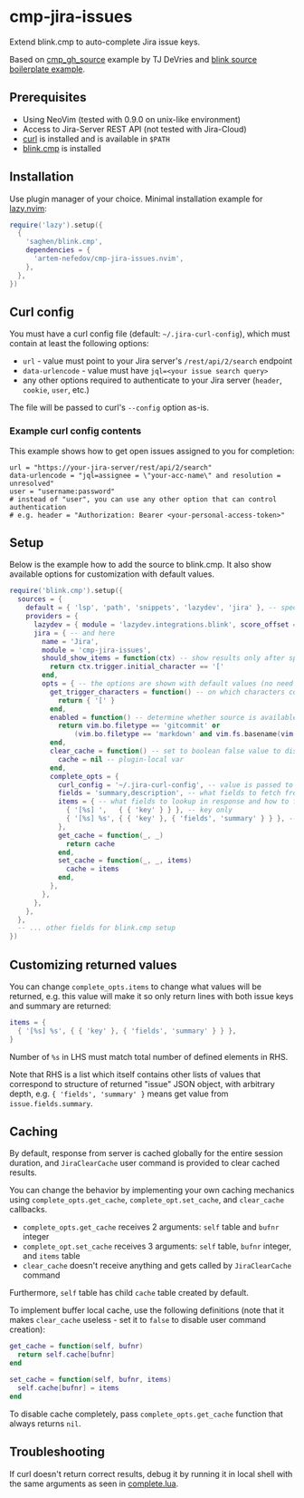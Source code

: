 # cmp-jira-issues

Extend blink.cmp to auto-complete Jira issue keys.

Based on [cmp_gh_source](https://github.com/tjdevries/config_manager/blob/master/xdg_config/nvim/after/plugin/cmp_gh_source.lua)
example by TJ DeVries and [blink source boilerplate example](https://cmp.saghen.dev/development/source-boilerplate.html).

## Prerequisites

- Using NeoVim (tested with 0.9.0 on unix-like environment)
- Access to Jira-Server REST API (not tested with Jira-Cloud)
- [curl](https://curl.se/) is installed and is available in `$PATH`
- [blink.cmp](https://github.com/saghen/blink.cmp) is installed

## Installation

Use plugin manager of your choice.
Minimal installation example for [lazy.nvim](https://github.com/folke/lazy.nvim):

```lua
require('lazy').setup({
  {
    'saghen/blink.cmp',
    dependencies = {
      'artem-nefedov/cmp-jira-issues.nvim',
    },
  },
})
```

## Curl config

You must have a curl config file (default: `~/.jira-curl-config`), which must
contain at least the following options:

- `url` - value must point to your Jira server's `/rest/api/2/search` endpoint
- `data-urlencode` - value must have `jql=<your issue search query>`
- any other options required to authenticate to your Jira server (`header`, `cookie`, `user`, etc.)

The file will be passed to curl's `--config` option as-is.

### Example curl config contents

This example shows how to get open issues assigned to you for completion:

```
url = "https://your-jira-server/rest/api/2/search"
data-urlencode = "jql=assignee = \"your-acc-name\" and resolution = unresolved"
user = "username:password"
# instead of "user", you can use any other option that can control authentication
# e.g. header = "Authorization: Bearer <your-personal-access-token>"
```

## Setup

Below is the example how to add the source to blink.cmp.
It also show available options for customization with default values.

```lua
require('blink.cmp').setup({
  sources = {
    default = { 'lsp', 'path', 'snippets', 'lazydev', 'jira' }, -- specify here...
    providers = {
      lazydev = { module = 'lazydev.integrations.blink', score_offset = 100 },
      jira = { -- and here
        name = 'Jira',
        module = 'cmp-jira-issues',
        should_show_items = function(ctx) -- show results only after specific character
          return ctx.trigger.initial_character == '['
        end,
        opts = { -- the options are shown with default values (no need to set explicitly)
          get_trigger_characters = function() -- on which characters completion is triggered
            return { '[' }
          end,
          enabled = function() -- determine whether source is available for current buffer
            return vim.bo.filetype == 'gitcommit' or
                (vim.bo.filetype == 'markdown' and vim.fs.basename(vim.api.nvim_buf_get_name(0)) == 'CHANGELOG.md')
          end,
          clear_cache = function() -- set to boolean false value to disable user command creation
            cache = nil -- plugin-local var
          end,
          complete_opts = {
            curl_config = '~/.jira-curl-config', -- value is passed to `:h expand()`
            fields = 'summary,description', -- what fields to fetch from jira api
            items = { -- what fields to lookup in response and how to format them
              { '[%s] ',   { { 'key' } } }, -- key only
              { '[%s] %s', { { 'key' }, { 'fields', 'summary' } } }, -- key + summary
            },
            get_cache = function(_, _)
              return cache
            end,
            set_cache = function(_, _, items)
              cache = items
            end,
          },
        },
      },
    },
  },
  -- ... other fields for blink.cmp setup
})
```

## Customizing returned values

You can change `complete_opts.items` to change what values will be returned,
e.g. this value will make it so only return lines with both issue keys and summary are returned:

```lua
items = {
  { '[%s] %s', { { 'key' }, { 'fields', 'summary' } } },
}
```

Number of `%s` in LHS must match total number of defined elements in RHS.

Note that RHS is a list which itself contains other lists of values that correspond
to structure of returned "issue" JSON object, with arbitrary depth,
e.g. `{ 'fields', 'summary' }` means get value from `issue.fields.summary`.

## Caching

By default, response from server is cached globally for the entire session duration,
and `JiraClearCache` user command is provided to clear cached results.

You can change the behavior by implementing your own caching mechanics using
`complete_opts.get_cache`, `complete_opt.set_cache`, and `clear_cache` callbacks.

- `complete_opts.get_cache` receives 2 arguments: `self` table and `bufnr` integer
- `complete_opt.set_cache` receives 3 arguments: `self` table, `bufnr` integer, and `items` table
- `clear_cache` doesn't receive anything and gets called by `JiraClearCache` command

Furthermore, `self` table has child `cache` table created by default.

To implement buffer local cache, use the following definitions
(note that it makes `clear_cache` useless - set it to `false` to disable user command creation):

```lua
get_cache = function(self, bufnr)
  return self.cache[bufnr]
end

set_cache = function(self, bufnr, items)
  self.cache[bufnr] = items
end
```

To disable cache completely, pass `complete_opts.get_cache` function that always returns `nil`.

## Troubleshooting

If curl doesn't return correct results, debug it by running it in local shell
with the same arguments as seen in [complete.lua](lua/cmp-jira-issues/complete.lua).
